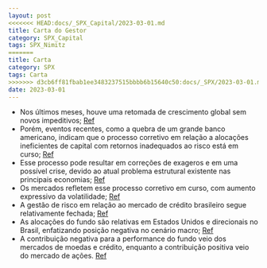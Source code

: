 ```yaml
---
layout: post
<<<<<<< HEAD:docs/_SPX_Capital/2023-03-01.md
title: Carta do Gestor
category: SPX_Capital
tags: SPX_Nimitz
=======
title: Carta
category: SPX
tags: Carta
>>>>>>> d3cb6ff81fbab1ee3483237515bbbb6b15640c50:docs/_SPX/2023-03-01.md
date: 2023-03-01
---
```


- Nos últimos meses, houve uma retomada de crescimento global sem novos impeditivos;
<a href="#" onclick="search_on_pdf('modesta retomada de crescimento global sem novos impeditivos, a China com sua reabertura em curso, ')">Ref</a>
- Porém, eventos recentes, como a quebra de um grande banco americano, indicam que o processo corretivo em relação a alocações ineficientes de capital com retornos inadequados ao risco está em curso;
<a href="#" onclick="search_on_pdf('2008. Em 2008, tínhamos problemas que, do ponto de vista de uma alocação ineficiente de capital, s')">Ref</a>
- Esse processo pode resultar em correções de exageros e em uma possível crise, devido ao atual problema estrutural existente nas principais economias;
<a href="#" onclick="search_on_pdf('negar que os riscos que podem gerá-la são atualmente expressivos. Com crise ou sem crise, já é poss')">Ref</a>
- Os mercados refletem esse processo corretivo em curso, com aumento expressivo da volatilidade;
<a href="#" onclick="search_on_pdf('autoridades competentes não consigam, de forma  veemente, suavizar a sequência de eventos. Os merc')">Ref</a>
- A gestão de risco em relação ao mercado de crédito brasileiro segue relativamente fechada;
<a href="#" onclick="search_on_pdf('negar que os riscos que podem gerá-la são atualmente expressivos. Com crise ou sem crise, já é poss')">Ref</a>
- As alocações do fundo são relativas em Estados Unidos e direcionais no Brasil, enfatizando posição negativa no cenário macro;
<a href="#" onclick="search_on_pdf('negar que os riscos que podem gerá-la são atualmente expressivos. Com crise ou sem crise, já é poss')">Ref</a>
- A contribuição negativa para a performance do fundo veio dos mercados de moedas e crédito, enquanto a contribuição positiva veio do mercado de ações.
<a href="#" onclick="search_on_pdf('-0,68%, ante um CDI de 1,17% no mesmo período. As contribuições negativas para a performance do fun')">Ref</a>
